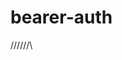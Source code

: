 # bearer-auth

/\/\/\/\/\/\

<!-- ### [server-deployment](https://basic-auth-server-cm48.onrender.com/)

### [pull-request-page lab 6](https://github.com/Mohammad-Aljamal/basic-auth/pull/2) -->